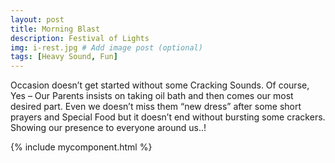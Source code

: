 ```yaml
---
layout: post
title: Morning Blast
description: Festival of Lights
img: i-rest.jpg # Add image post (optional)
tags: [Heavy Sound, Fun]
---
```

Occasion doesn’t get started without some Cracking Sounds. Of course, Yes – Our Parents insists on taking oil bath and then comes our most desired part. Even we doesn’t miss them “new dress” after some short prayers and Special Food but it doesn’t end without bursting some crackers. Showing our presence to everyone around us..!

{% include mycomponent.html %}
